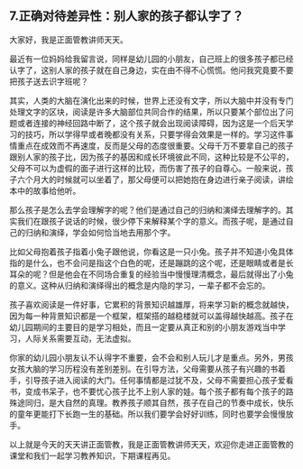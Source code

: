 ## 7.正确对待差异性：别人家的孩子都认字了？
大家好，我是正面管教讲师天天。


最近有一位妈妈给我留言说，同样是幼儿园的小朋友，自己班上的很多孩子都已经认字了，这别人家的孩子就在自己身边，实在由不得不心慌慌。他问我究竟要不要把孩子送去识字班呢？


其实，人类的大脑在演化出来的时候，世界上还没有文字，所以大脑中并没有专门处理文字的区块，阅读是许多大脑部位共同合作的结果，所以只要某个部位出了问题或者连接的神经回路中断了，这个孩子就会出现阅读障碍，因为这是一个后天学习的技巧，所以学得早或者晚都没有关系，只要学得会效果是一样的。学习这件事情重点在成效而不再速度，反而是父母的态度很重要。父母千万不要拿自己的孩子跟别人家的孩子比，因为孩子的基因和成长环境彼此不同，这种比较是不公平的，父母不可以为虚假的面子进行这样的比较，而伤害了孩子的自尊心。一般来说，孩子六个月大的时候就可以坐着了，那父母便可以把她抱在身边进行亲子阅读，讲绘本中的故事给他听。


那么孩子是怎么去学会理解字的呢？他们是通过自己的归纳和演绎去理解字的。其实我们在跟孩子说话的时候，很少停下来解释某个字的意义。而孩子呢，是通过自己的归纳和演绎，学会如何恰当地去用那个字。


比如父母抱着孩子指着小兔子跟他说，你看这是一只小兔。孩子并不知道小兔具体指的是什么，也不会问是指这个白色的呢，还是蹦跳的这个呢，还是眼睛或者是长耳朵的呢？但是他会在不同场合重复的经验当中慢慢理清概念，最后就得出了小兔的意义。这种从归纳和演绎得出的概念是内隐的学习，一辈子都不会忘的。


孩子喜欢阅读是一件好事，它累积的背景知识越雄厚，将来学习新的概念就越快，因为每一种背景知识都是一个框架，框架搭的越稳楼就可以盖得越快越高。孩子在幼儿园期间的主要目的是学习相处，而且一定要从真正和别的小朋友游戏当中学习，人际关系需要互动，无法虚拟。


你家的幼儿园小朋友认不认得字不重要，会不会和别人玩儿才是重点。另外，男孩女孩大脑的学习历程没有差别差别。在引导方法，父母需要从孩子有兴趣的书着手，引导孩子进入阅读的大门。任何事情都是过犹不及，父母不需要担心孩子爱看书，变成书呆子，也不要忧心孩子比不上别人家的娃。每个孩子都有每个孩子的路殊途同归，是大自然的真理。教养孩子顺其自然，孩子在自己的节奏中成长，快乐的童年更能打下长跑一生的基础。所以我们要学会好好训练，同时也要学会慢慢放手。


以上就是今天的天天讲正面管教，我是正面管教讲师天天，欢迎你走进正面管教的课堂和我们一起学习教养知识，下期课程再见。

